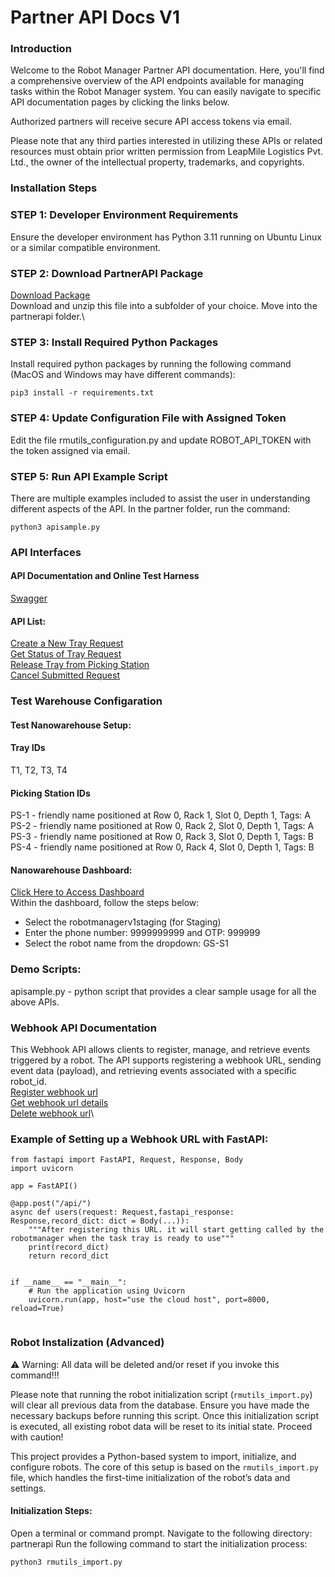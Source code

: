 # Partner API Docs V1

### Introduction

Welcome to the Robot Manager Partner API documentation. Here, you'll find a comprehensive overview of the API endpoints available for managing tasks within the Robot Manager system. You can easily navigate to specific API documentation pages by clicking the links below.

Authorized partners will receive secure API access tokens via email.

Please note that any third parties interested in utilizing these APIs or related resources must obtain prior written permission from LeapMile Logistics Pvt. Ltd., the owner of the intellectual property, trademarks, and copyrights.

### Installation Steps

### STEP 1: Developer Environment Requirements

Ensure the developer environment has Python 3.11 running on Ubuntu Linux or a similar compatible environment.

### STEP 2: Download PartnerAPI Package

[Download Package](https://leapmile-website.blr1.digitaloceanspaces.com/apidocs/partnerapi.zip)\
Download and unzip this file into a subfolder of your choice. Move into the partnerapi folder.\


### STEP 3: Install Required Python Packages

Install required python packages by running the following command (MacOS and Windows may have different commands):

```
pip3 install -r requirements.txt
```

### STEP 4: Update Configuration File with Assigned Token

Edit the file rmutils\_configuration.py and update ROBOT\_API\_TOKEN with the token assigned via email.

### STEP 5: Run API Example Script

There are multiple examples included to assist the user in understanding different aspects of the API. In the partner folder, run the command:

```
python3 apisample.py
```

### API Interfaces

#### API Documentation and Online Test Harness

&#x20;     [Swagger](https://robotmanagerv1staging.qikpod.com:8981/docs)

#### API List:

&#x20;     [Create a New Tray Request](https://robotmanagerv1staging.qikpod.com:8981/docs#/PARTNER/task_robotmanager_task__post)\
&#x20;     [Get Status of Tray Request](https://robotmanagerv1staging.qikpod.com:8981/docs#/PARTNER/task_robotmanager_task__get)\
&#x20;     [Release Tray from Picking Station](https://robotmanagerv1staging.qikpod.com:8981/docs#/PARTNER/task_robotmanager_task_pickup_completed__task_id__patch)\
&#x20;     [Cancel Submitted Request](https://robotmanagerv1staging.qikpod.com:8981/docs#/PARTNER/task_robotmanager_task_cancel_task__patch)

### Test Warehouse Configaration

#### Test Nanowarehouse Setup:

#### &#x20;   Tray IDs

&#x20;     T1, T2, T3, T4

#### &#x20;   Picking Station IDs

&#x20;     PS-1 - friendly name positioned at Row 0, Rack 1, Slot 0, Depth 1, Tags: A \
&#x20;     PS-2 - friendly name positioned at Row 0, Rack 2, Slot 0, Depth 1, Tags: A \
&#x20;     PS-3 - friendly name positioned at Row 0, Rack 3, Slot 0, Depth 1, Tags: B \
&#x20;     PS-4 - friendly name positioned at Row 0, Rack 4, Slot 0, Depth 1, Tags: B

#### Nanowarehouse Dashboard:

&#x20;   [Click Here to Access Dashboard](https://dashboard-gsgv2.flutterflow.app/)\
&#x20;    Within the dashboard, follow the steps below:

* Select the robotmanagerv1staging (for Staging)
* Enter the phone number: 9999999999 and OTP: 999999
* Select the robot name from the dropdown: GS-S1

### Demo Scripts:

apisample.py - python script that provides a clear sample usage for all the above APIs.

### Webhook API Documentation

This Webhook API allows clients to register, manage, and retrieve events triggered by a robot. The API supports registering a webhook URL, sending event data (payload), and retrieving events associated with a specific robot\_id.\
&#x20;     [Register webhook url](https://robotmanagerv1staging.qikpod.com:8981/docs#/PARTNER/callback_robotmanager_webhook__post)\
&#x20;     [Get webhook url details](https://robotmanagerv1staging.qikpod.com:8981/docs#/PARTNER/callback_robotmanager_webhook__get)\
&#x20;     [Delete webhook url](https://robotmanagerv1staging.qikpod.com:8981/docs#/PARTNER/callback_robotmanager_webhook__record_id__delete)\


### Example of Setting up a Webhook URL with FastAPI:

```
from fastapi import FastAPI, Request, Response, Body
import uvicorn

app = FastAPI()

@app.post("/api/")
async def users(request: Request,fastapi_response: Response,record_dict: dict = Body(...)):
	"""After registering this URL. it will start getting called by the robotmanager when the task tray is ready to use"""
	print(record_dict)
    return record_dict


if __name__ == "__main__":
    # Run the application using Uvicorn
    uvicorn.run(app, host="use the cloud host", port=8000, reload=True)
            
```

### Robot Instalization (Advanced)

⚠️ Warning: All data will be deleted and/or reset if you invoke this command!!!

Please note that running the robot initialization script (`rmutils_import.py`) will clear all previous data from the database. Ensure you have made the necessary backups before running this script. Once this initialization script is executed, all existing robot data will be reset to its initial state. Proceed with caution!

This project provides a Python-based system to import, initialize, and configure robots. The core of this setup is based on the `rmutils_import.py` file, which handles the first-time initialization of the robot’s data and settings.

#### Initialization Steps:

Open a terminal or command prompt. Navigate to the following directory: partnerapi Run the following command to start the initialization process:

```
python3 rmutils_import.py
```
